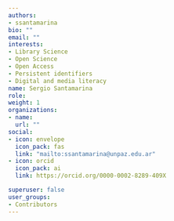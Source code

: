 ```yaml
---
authors:
- ssantamarina
bio: ""
email: ""
interests:
- Library Science
- Open Science
- Open Access
- Persistent identifiers
- Digital and media literacy
name: Sergio Santamarina
role:
weight: 1
organizations:
- name: 
  url: ""
social:
- icon: envelope
  icon_pack: fas
  link: "mailto:ssantamarina@unpaz.edu.ar"
- icon: orcid
  icon_pack: ai
  link: https://orcid.org/0000-0002-8289-409X

superuser: false
user_groups:
- Contributors
---
```

